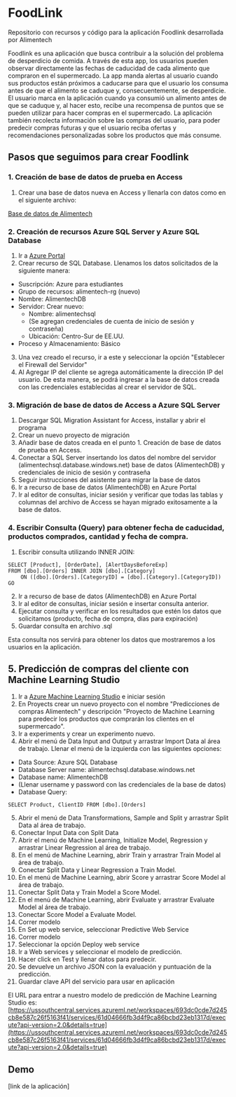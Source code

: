 # FoodLink
Repositorio con recursos y código para la aplicación Foodlink desarrollada por Alimentech

Foodlink es una aplicación que busca contribuir a la solución del problema de desperdicio de comida.
A través de esta app, los usuarios pueden observar directamente las fechas de caducidad de cada alimento que compraron en el supermercado. La app manda alertas al usuario cuando sus productos están próximos a caducarse para que el usuario los consuma antes de que el alimento se caduque y, consecuentemente, se desperdicie.
El usuario marca en la aplicación cuando ya consumió un alimento antes de que se caduque y, al hacer esto, recibe una recompensa de puntos que se pueden utilizar para hacer compras en el supermercado.
La aplicación también recolecta información sobre las compras del usuario, para poder predecir compras futuras y que el usuario reciba ofertas y recomendaciones personalizadas sobre los productos que más consume.

## Pasos que seguimos para crear Foodlink

### 1. Creación de base de datos de prueba en Access
1. Crear una base de datos nueva en Access y llenarla con datos como en el siguiente archivo:

[Base de datos de Alimentech](https://github.com/alimentech/FoodLink/blob/main/Base%20de%20datos%20AlimenTech.accdb)

### 2. Creación de recursos Azure SQL Server y Azure SQL Database
1. Ir a [Azure Portal](https://portal.azure.com)
2. Crear recurso de SQL Database. Llenamos los datos solicitados de la siguiente manera:
* Suscripción: Azure para estudiantes
* Grupo de recursos: alimentech-rg (nuevo)
* Nombre: AlimentechDB
* Servidor: Crear nuevo:
  * Nombre: alimentechsql
  * (Se agregan credenciales de cuenta de inicio de sesión y contraseña)
  * Ubicación: Centro-Sur de EE.UU.
* Proceso y Almacenamiento: Básico
3. Una vez creado el recurso, ir a este y seleccionar la opción "Establecer el Firewall del Servidor"
4. Al Agregar IP del cliente se agrega automáticamente la dirección IP del usuario. De esta manera, se podrá ingresar a la base de datos creada con las credenciales establecidas al crear el servidor de SQL.

### 3. Migración de base de datos de Access a Azure SQL Server
1. Descargar SQL Migration Assistant for Access, installar y abrir el programa
2. Crear un nuevo proyecto de migración
3. Añadir base de datos creada en el punto 1. Creación de base de datos de prueba en Access.
4. Conectar a SQL Server insertando los datos del nombre del servidor (alimentechsql.database.windows.net) base de datos (AlimentechDB) y credenciales de inicio de sesión y contraseña
5. Seguir instrucciones del asistente para migrar la base de datos
6. Ir a recurso de base de datos (AlimentechDB) en Azure Portal
7. Ir al editor de consultas, iniciar sesión y verificar que todas las tablas y columnas del archivo de Access se hayan migrado exitosamente a la base de datos.

### 4. Escribir Consulta (Query) para obtener fecha de caducidad, productos comprados, cantidad y fecha de compra.
1. Escribir consulta utilizando INNER JOIN:
```
SELECT [Product], [OrderDate], [AlertDaysBeforeExp]
FROM [dbo].[Orders] INNER JOIN [dbo].[Category]
    ON ([dbo].[Orders].[CategoryID] = [dbo].[Category].[CategoryID])
GO
```
2. Ir a recurso de base de datos (AlimentechDB) en Azure Portal
3. Ir al editor de consultas, iniciar sesión e insertar consulta anterior.
4. Ejecutar consulta y verificar en los resultados que estén los datos que solicitamos (producto, fecha de compra, días para expiración)
5. Guardar consulta en archivo .sql

Esta consulta nos servirá para obtener los datos que mostraremos a los usuarios en la aplicación.

## 5. Predicción de compras del cliente con Machine Learning Studio
1. Ir a [Azure Machine Learning Studio](https://studio.azureml.net/) e iniciar sesión
2. En Proyects crear un nuevo proyecto con el nombre "Predicciones de compras Alimentech" y descripción "Proyecto de Machine Learning para predecir los productos que comprarán los clientes en el supermercado".
3. Ir a experiments y crear un experimento nuevo.
4. Abrir el menú de Data Input and Output y arrastrar Import Data al área de trabajo. Llenar el menú de la izquierda con las siguientes opciones:
* Data Source: Azure SQL Database
* Database Server name: alimentechsql.database.windows.net
* Database name: AlimentechDB
* (Llenar username y password con las credenciales de la base de datos)
* Database Query:
```
SELECT Product, ClientID FROM [dbo].[Orders]
```
5. Abrir el menú de Data Transformations, Sample and Split y arrastrar Split Data al área de trabajo.
6. Conectar Input Data con Split Data
7. Abrir el menú de Machine Learning, Initialize Model, Regression y arrastrar Linear Regression al área de trabajo.
8. En el menú de Machine Learning, abrir Train y arrastrar Train Model al área de trabajo.
9. Conectar Split Data y Linear Regression a Train Model.
10. En el menú de Machine Learning, abrir Score y arrastrar Score Model al área de trabajo.
11. Conectar Split Data y Train Model a Score Model.
12. En el menú de Machine Learning, abrir Evaluate y arrastrar Evaluate Model al área de trabajo.
13. Conectar Score Model a Evaluate Model.
14. Correr modelo
15. En Set up web service, seleccionar Predictive Web Service
16. Correr modelo
17. Seleccionar la opción Deploy web service
18. Ir a Web services y seleccionar el modelo de predicción.
19. Hacer click en Test y llenar datos para predecir.
20. Se devuelve un archivo JSON con la evaluación y puntuación de la predicción.
21. Guardar clave API del servicio para usar en aplicación

El URL para entrar a nuestro modelo de predicción de Machine Learning Studio es: [https://ussouthcentral.services.azureml.net/workspaces/693dc0cde7d245cb8e587c26f5163f41/services/61d04666fb3d4f9ca86bcbd23eb1317d/execute?api-version=2.0&details=true](https://ussouthcentral.services.azureml.net/workspaces/693dc0cde7d245cb8e587c26f5163f41/services/61d04666fb3d4f9ca86bcbd23eb1317d/execute?api-version=2.0&details=true)

## Demo

[link de la aplicación]
